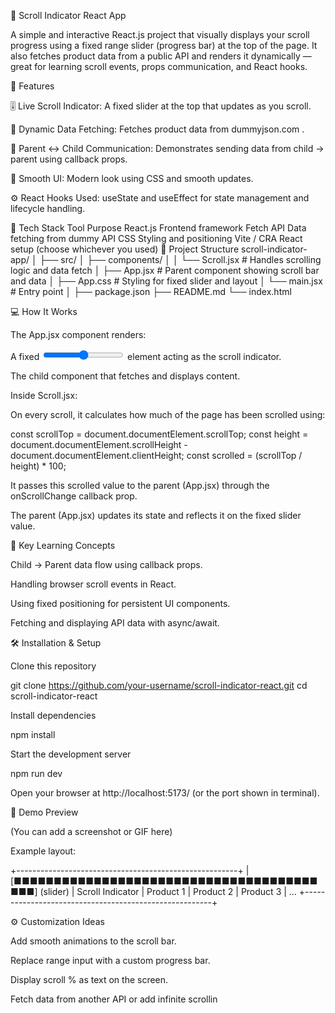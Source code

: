 🧭 Scroll Indicator React App

A simple and interactive React.js project that visually displays your scroll progress using a fixed range slider (progress bar) at the top of the page.
It also fetches product data from a public API and renders it dynamically — great for learning scroll events, props communication, and React hooks.

🚀 Features

🎚️ Live Scroll Indicator: A fixed slider at the top that updates as you scroll.

🔄 Dynamic Data Fetching: Fetches product data from dummyjson.com
.

🔗 Parent ↔ Child Communication: Demonstrates sending data from child → parent using callback props.

🎨 Smooth UI: Modern look using CSS and smooth updates.

⚙️ React Hooks Used: useState and useEffect for state management and lifecycle handling.

🧩 Tech Stack
Tool	Purpose
React.js	Frontend framework
Fetch API	Data fetching from dummy API
CSS	Styling and positioning
Vite / CRA	React setup (choose whichever you used)
📁 Project Structure
scroll-indicator-app/
│
├── src/
│   ├── components/
│   │   └── Scroll.jsx         # Handles scrolling logic and data fetch
│   ├── App.jsx                # Parent component showing scroll bar and data
│   ├── App.css                # Styling for fixed slider and layout
│   └── main.jsx               # Entry point
│
├── package.json
├── README.md
└── index.html

💻 How It Works

The App.jsx component renders:

A fixed <input type="range" /> element acting as the scroll indicator.

The <Scroll /> child component that fetches and displays content.

Inside Scroll.jsx:

On every scroll, it calculates how much of the page has been scrolled using:

const scrollTop = document.documentElement.scrollTop;
const height = document.documentElement.scrollHeight - document.documentElement.clientHeight;
const scrolled = (scrollTop / height) * 100;


It passes this scrolled value to the parent (App.jsx) through the onScrollChange callback prop.

The parent (App.jsx) updates its state and reflects it on the fixed slider value.

🧠 Key Learning Concepts

Child → Parent data flow using callback props.

Handling browser scroll events in React.

Using fixed positioning for persistent UI components.

Fetching and displaying API data with async/await.

🛠️ Installation & Setup

Clone this repository

git clone https://github.com/your-username/scroll-indicator-react.git
cd scroll-indicator-react


Install dependencies

npm install


Start the development server

npm run dev


Open your browser at http://localhost:5173/
 (or the port shown in terminal).

📸 Demo Preview

(You can add a screenshot or GIF here)

Example layout:

+-------------------------------------------------------+
| [■■■■■■■■■■■■■■■■■■■■■■■■■■■■■■■■■■■■■■■■■]  (slider)
| Scroll Indicator
| Product 1
| Product 2
| Product 3
| ...
+-------------------------------------------------------+

⚙️ Customization Ideas

Add smooth animations to the scroll bar.

Replace range input with a custom progress bar.

Display scroll % as text on the screen.

Fetch data from another API or add infinite scrollin

